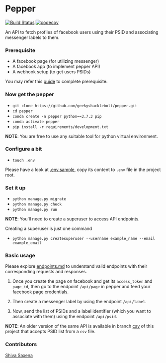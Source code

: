 # Pepper
[![Build Status](https://travis-ci.org/geekyshacklebolt/pepper.svg?branch=master)](https://travis-ci.org/geekyshacklebolt/pepper)
[![codecov](https://codecov.io/gh/geekyshacklebolt/pepper/branch/master/graph/badge.svg)](https://codecov.io/gh/geekyshacklebolt/pepper)

An API to fetch profiles of facebook users using their PSID and associating messenger labels to them.

### Prerequisite

* A facebook page (for utilizing messenger)
* A facebook app (to implement pepper API)
* A webhook setup (to get users PSIDs)

You may refer this [guide](https://developers.facebook.com/docs/messenger-platform/getting-started/quick-start) to complete prerequisite.

### Now get the pepper

* `git clone https://github.com/geekyshacklebolt/pepper.git`
* `cd pepper`
* `conda create -n pepper python==3.7.3 pip`
* `conda activate pepper`
* `pip install -r requirements/development.txt`

__NOTE__:
You are free to use any suitable tool for python virtual environment.

### Configure a bit

* `touch .env`

Please have a look at [.env.sample](./.env.sample), copy its content to `.env` file in the project root.

### Set it up

* `python manage.py migrate`
* `python manage.py check`
* `python manage.py run`

__NOTE__:
You'll need to create a superuser to access API endpoints.

Creating a superuser is just one command

* `python manage.py createsuperuser --username example_name --email example_email`

### Basic usage

Please explore [endpoints.md](docs/endpoints.md) to understand valid endpoints with their corresponding requests and responses.

1. Once you create the page on facebook and get its `access_token` and `page_id`, then go to the endpoint `/api/page` in pepper and feed your facebook page credentials.

2. Then create a messenger label by using the endpoint `/api/label`.

3. Now, send the list of PSIDs and a label identifier (which you want to associate with them) using the endpoint `/api/psid`.

__NOTE__:
An older version of the same API is available in branch [csv](https://github.com/GeekyShacklebolt/pepper/tree/csv) of this project that accepts PSID list from a `csv` file.

### Contributors

[Shiva Saxena](https://github.com/geekyshacklebolt)
